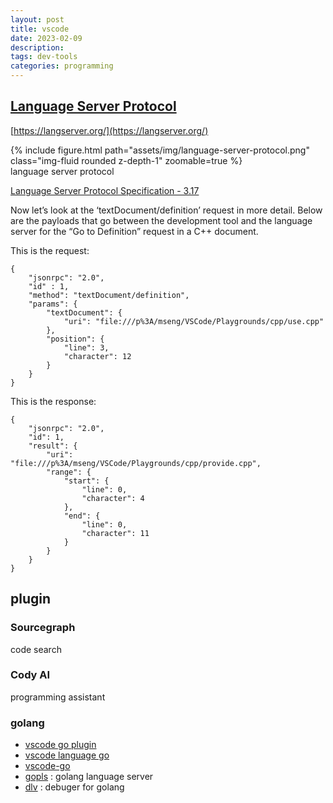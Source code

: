 ```yaml
---
layout: post
title: vscode
date: 2023-02-09
description: 
tags: dev-tools
categories: programming
---
```


## [Language Server Protocol](https://microsoft.github.io/language-server-protocol/)

[https://langserver.org/](https://langserver.org/)

<div class="row mt-3">
    <div class="col-sm mt-3 mt-md-0">
        {% include figure.html path="assets/img/language-server-protocol.png" class="img-fluid rounded z-depth-1" zoomable=true %}
    </div>
</div>
<div class="caption">
  language server protocol
</div>

[Language Server Protocol Specification - 3.17](https://microsoft.github.io/language-server-protocol/specifications/lsp/3.17/specification/)

Now let’s look at the ‘textDocument/definition’ request in more detail. Below are the payloads that go between the development tool and the language server for the “Go to Definition” request in a C++ document.

This is the request:
```
{
    "jsonrpc": "2.0",
    "id" : 1,
    "method": "textDocument/definition",
    "params": {
        "textDocument": {
            "uri": "file:///p%3A/mseng/VSCode/Playgrounds/cpp/use.cpp"
        },
        "position": {
            "line": 3,
            "character": 12
        }
    }
}
```

This is the response:
```
{
    "jsonrpc": "2.0",
    "id": 1,
    "result": {
        "uri": "file:///p%3A/mseng/VSCode/Playgrounds/cpp/provide.cpp",
        "range": {
            "start": {
                "line": 0,
                "character": 4
            },
            "end": {
                "line": 0,
                "character": 11
            }
        }
    }
}
```

## plugin

### Sourcegraph
code search


### Cody AI 

programming assistant


### golang
* [vscode go plugin](https://marketplace.visualstudio.com/items?itemName=golang.Go)
* [vscode language go](https://code.visualstudio.com/docs/languages/go)
* [vscode-go](https://github.com/golang/vscode-go)
* [gopls](https://github.com/golang/tools/tree/master/gopls) : golang language server
* [dlv](https://github.com/go-delve/delve) : debuger for golang


